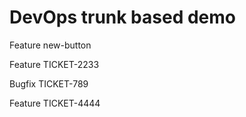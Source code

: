 # DevOps trunk based demo

Feature new-button

Feature TICKET-2233

Bugfix TICKET-789

Feature TICKET-4444
